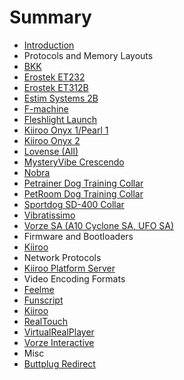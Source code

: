 # Summary

* [Introduction](README.md)
* Protocols and Memory Layouts
 * [BKK](hardware/bkk.md)
 * [Erostek ET232](hardware/erostek-et232.md)
 * [Erostek ET312B](hardware/erostek-et312b.md)
 * [Estim Systems 2B](hardware/estim-systems-2b.md)
 * [F-machine](hardware/f-machine.md)
 * [Fleshlight Launch](hardware/fleshlight-launch.md)
 * [Kiiroo Onyx 1/Pearl 1](hardware/kiiroo-onyx-pearl-1.md)
 * [Kiiroo Onyx 2](hardware/kiiroo-onyx-2.md)
 * [Lovense (All)](hardware/lovense.md)
 * [MysteryVibe Crescendo](hardware/mysteryvibe.md)
 * [Nobra](hardware/nobra.md)
 * [Petrainer Dog Training Collar](hardware/petrainer.md)
 * [PetRoom Dog Training Collar](hardware/petroom.md)
 * [Sportdog SD-400 Collar](hardware/sportdog-sd400.md)
 * [Vibratissimo](hardware/vibratissimo.md)
 * [Vorze SA (A10 Cyclone SA, UFO SA)](hardware/vorze-sa.md)
* Firmware and Bootloaders
 * [Kiiroo](firmware/kiiroo.md)
* Network Protocols
 * [Kiiroo Platform Server](network/kiiroo-platform-server.md)
* Video Encoding Formats
 * [Feelme](video-encoding-formats/feelme.md)
 * [Funscript](video-encoding-formats/funscript.md)
 * [Kiiroo](video-encoding-formats/kiiroo.md)
 * [RealTouch](video-encoding-formats/realtouch.md)
 * [VirtualRealPlayer](video-encoding-formats/virtualrealplayer.md)
 * [Vorze Interactive](video-encoding-formats/vorze-interactive.md)
* Misc
 * [Buttplug Redirect](misc/buttplug-redirect.md)
